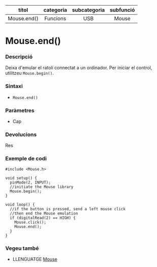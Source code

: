 
| títol | categoria  | subcategoria | subfunció |
| :---: | :--------: | :----------: | :-------: |
| Mouse.end() | Funcions | USB | Mouse |

# Mouse.end()

### Descripció

Deixa d'emular el ratolí connectat a un ordinador. Per iniciar el control, utilitzeu `Mouse.begin()`.

### Sintaxi

* `Mouse.end()`

### Paràmetres

* Cap

### Devolucions

Res

### Exemple de codi

```
#include <Mouse.h>

void setup() {
  pinMode(2, INPUT);
  //initiate the Mouse library
  Mouse.begin();
}

void loop() {
  //if the button is pressed, send a left mouse click
  //then end the Mouse emulation
  if (digitalRead(2) == HIGH) {
    Mouse.click();
    Mouse.end();
  }
}
```

### Vegeu també

* LLENGUATGE [Mouse](../Mouse.md)
